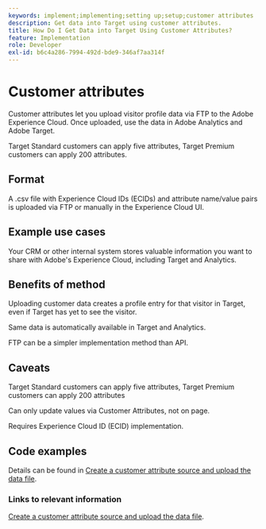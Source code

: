 ```yaml
---
keywords: implement;implementing;setting up;setup;customer attributes
description: Get data into Target using customer attributes.
title: How Do I Get Data into Target Using Customer Attributes?
feature: Implementation
role: Developer
exl-id: b6c4a286-7994-492d-bde9-346af7aa314f
---
```

# Customer attributes

Customer attributes let you upload visitor profile data via FTP to the Adobe Experience Cloud. Once uploaded, use the data in Adobe Analytics and Adobe Target.

Target Standard customers can apply five attributes, Target Premium customers can apply 200 attributes.

## Format

A .csv file with Experience Cloud IDs (ECIDs) and attribute name/value pairs is uploaded via FTP or manually in the Experience Cloud UI.

## Example use cases

Your CRM or other internal system stores valuable information you want to share with Adobe's Experience Cloud, including Target and Analytics.

## Benefits of method

Uploading customer data creates a profile entry for that visitor in Target, even if Target has yet to see the visitor.

Same data is automatically available in Target and Analytics.

FTP can be a simpler implementation method than API.

## Caveats

Target Standard customers can apply five attributes, Target Premium customers can apply 200 attributes

Can only update values via Customer Attributes, not on page.

Requires Experience Cloud ID (ECID) implementation.

## Code examples

Details can be found in [Create a customer attribute source and upload the data file](https://experienceleague.adobe.com/docs/core-services/interface/customer-attributes/t-crs-usecase.html).

### Links to relevant information

[Create a customer attribute source and upload the data file](https://experienceleague.adobe.com/docs/core-services/interface/customer-attributes/t-crs-usecase.html).
